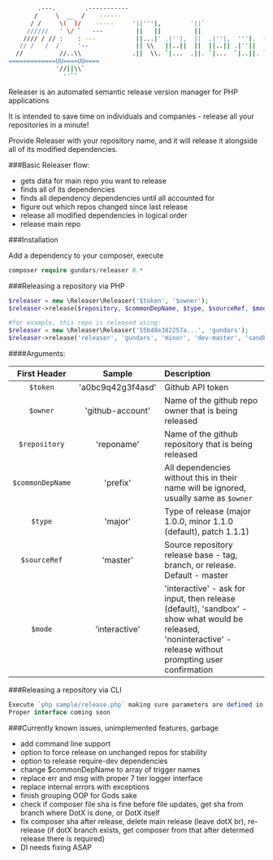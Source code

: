 ```bash

        .---.        .-----------
       /     \  __  /    ------
      / /     \(  )/    -----     '||'''|,        '||`
     //////   ' \/ `   ---         ||   ||         ||
    //// / // :    : ---           ||...|' .|''|,  ||  .|''|,  '''|.  ('''' .|''|, '||''|
   // /   /  /`    '--             || \\   ||..||  ||  ||..|| .|''||   `'') ||..||  ||
  //          //..\\              .||  \\. `|...  .||. `|...  `|..||. `...' `|...  .||.
=============UU====UU====
             '//||\\`
               ''``
```

Releaser is an automated semantic release version manager for PHP applications

It is intended to save time on individuals and companies  - release all your repositories in a minute!

Provide Releaser with your repository name, and it will release it alongside all of its modified dependencies.

###Basic Releaser flow:
- gets data for main repo you want to release
- finds all of its dependencies
- finds all dependency dependencies until all accounted for
- figure out which repos changed since last release
- release all modified dependencies in logical order
- release main repo


###Installation

Add a dependency to your composer, execute
```php
composer require gundars/releaser 0.*
```

###Releasing a repository via PHP
```php
$releaser = new \Releaser\Releaser('$token', '$owner');
$releaser->release($repository, $commonDepName, $type, $sourceRef, $mode);

#for example, this repo is released using:
$releaser = new \Releaser\Releaser('55b48e382257a...', 'gundars');
$releaser->release('releaser', 'gundars', 'minor', 'dev-master', 'sandbox');

```

####Arguments:

| First Header     | Sample            | Description                                                 |
|       :---:      |        :---:      | :---                                                        |
| `$token`         |'a0bc9q42g3f4asd'  | Github API token                                            |
| `$owner`         |'github-account'   | Name of the github repo owner that is being released        |
| `$repository`    | 'reponame'        | Name of the github repository that is being released       |
| `$commonDepName` | 'prefix'          | All dependencies without this in their name will be ignored, usually same as `$owner` |
| `$type`          | 'major'           | Type of release (major 1.0.0, minor 1.1.0 (default), patch 1.1.1)                       |
| `$sourceRef`     | 'master'          | Source repository release base - tag, branch, or release. Default - master   |
| `$mode`          | 'interactive'     | 'interactive' - ask for input, then release (default), 'sandbox' - show what would be released, 'noninteractive' - release without prompting user confirmation |


###Releasing a repository via CLI
```php
Execute `php sample/release.php` making sure parameters are defined in sample/release.php
Proper interface coming soon
```

###Currently known issues, unimplemented features, garbage
* add command line support
* option to force release on unchanged repos for stability
* option to release require-dev dependencies
* change $commonDepName to array of trigger names
* replace err and msg with proper 7 tier logger interface
* replace internal errors with exceptions
* finish grouping OOP for Gods sake
* check if composer file sha is fine before file updates, get sha from branch where DotX is done, or DotX itself
* fix composer sha after release, delete main release (leave dotX br), re-release (if dotX branch exists, get composer from that after determed release there is required)
* DI needs fixing ASAP
